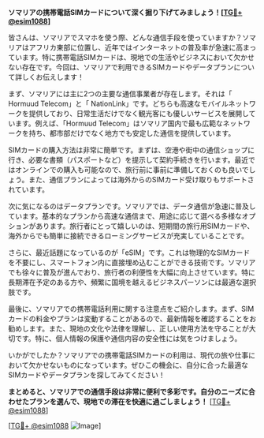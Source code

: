 **ソマリアの携帯電話SIMカードについて深く掘り下げてみましょう！[[TG💪+ @esim1088](https://t.me/s/esim1088)]**

皆さんは、ソマリアでスマホを使う際、どんな通信手段を使っていますか？ソマリアはアフリカ東部に位置し、近年ではインターネットの普及率が急速に高まっています。特に携帯電話SIMカードは、現地での生活やビジネスにおいて欠かせない存在です。今回は、ソマリアで利用できるSIMカードやデータプランについて詳しくお伝えします！

まず、ソマリアには主に2つの主要な通信事業者が存在します。それは「 Hormuud Telecom」と「 NationLink」です。どちらも高速なモバイルネットワークを提供しており、日常生活だけでなく観光客にも優しいサービスを展開しています。例えば、「Hormuud Telecom」はソマリア国内で最も広範なネットワークを持ち、都市部だけでなく地方でも安定した通信を提供しています。

SIMカードの購入方法は非常に簡単です。まずは、空港や街中の通信ショップに行き、必要な書類（パスポートなど）を提示して契約手続きを行います。最近ではオンラインでの購入も可能なので、旅行前に事前に準備しておくのも良いでしょう。また、通信プランによっては海外からのSIMカード受け取りもサポートされています。

次に気になるのはデータプランです。ソマリアでは、データ通信が急速に普及しています。基本的なプランから高速な通信まで、用途に応じて選べる多様なオプションがあります。旅行者にとって嬉しいのは、短期間の旅行用SIMカードや、海外からでも簡単に接続できるローミングサービスが充実していることです。

さらに、最近話題になっているのが「eSIM」です。これは物理的なSIMカードを不要にし、スマートフォン内に直接埋め込むことができる技術です。ソマリアでも徐々に普及が進んでおり、旅行者の利便性を大幅に向上させています。特に長期滞在予定のある方や、頻繁に国境を越えるビジネスパーソンには最適な選択肢です。

最後に、ソマリアでの携帯電話利用に関する注意点をご紹介します。まず、SIMカードの料金やプランは変動することがあるので、最新情報を確認することをお勧めします。また、現地の文化や法律を理解し、正しい使用方法を守ることが大切です。特に、個人情報の保護や通信内容の安全性には気をつけましょう。

いかがでしたか？ソマリアでの携帯電話SIMカードの利用は、現代の旅や仕事において欠かせないものになっています。ぜひこの機会に、自分に合った最適なSIMカードやデータプランを探してみてください！

**まとめると、ソマリアでの通信手段は非常に便利で多彩です。自分のニーズに合わせたプランを選んで、現地での滞在を快適に過ごしましょう！** [[TG💪+ @esim1088](https://t.me/s/esim1088)]

[[TG💪+ @esim1088](https://t.me/s/esim1088) ![Image](https://i.postimg.cc/Y0z9fWf4/image.png)]